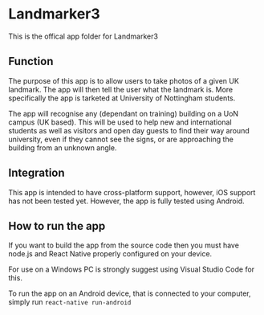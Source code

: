 # Landmarker3

This is the offical app folder for Landmarker3

## Function

The purpose of this app is to allow users to take photos of a given UK landmark. The app will then tell the user what the landmark is. More specifically the app is tarketed at University of Nottingham students.

The app will recognise any (dependant on training) building on a UoN campus (UK based). This will be used to help new and international students as well as visitors and open day guests to find their way around university, even if they cannot see the signs, or are approaching the building from an unknown angle.

## Integration

This app is intended to have cross-platform support, however, iOS support has not been tested yet. However, the app is fully tested using Android.

## How to run the app

If you want to build the app from the source code then you must have node.js and React Native properly configured on your device.

For use on a Windows PC is strongly suggest using Visual Studio Code for this.

To run the app on an Android device, that is connected to your computer, simply run `react-native run-android`
